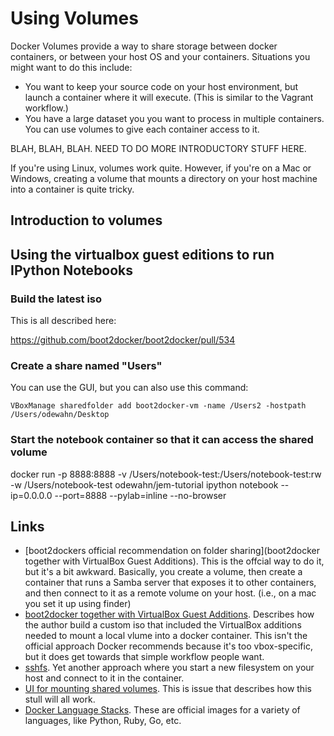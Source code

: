 # Using Volumes

Docker Volumes provide a way to share storage between docker containers, or between your host OS and your containers.  Situations you might want to do this include:

* You want to keep your source code on your host environment, but launch a container where it will execute.  (This is similar to the Vagrant workflow.)
* You have a large dataset you you want to process in multiple containers.  You can use volumes to give each container access to it. 

BLAH, BLAH, BLAH.  NEED TO DO MORE INTRODUCTORY STUFF HERE.


If you're using Linux, volumes work quite.  However, if you're on a Mac or Windows, creating a volume that mounts a directory on your host machine into a container is quite tricky.  

## Introduction to volumes


## Using the virtualbox guest editions to run IPython Notebooks


### Build the latest iso

This is all described here:

https://github.com/boot2docker/boot2docker/pull/534


### Create a share named "Users"

You can use the GUI, but you can also use this command:

```
VBoxManage sharedfolder add boot2docker-vm -name /Users2 -hostpath /Users/odewahn/Desktop
```


### Start the notebook container so that it can access the shared volume

docker run -p 8888:8888 -v /Users/notebook-test:/Users/notebook-test:rw -w /Users/notebook-test odewahn/jem-tutorial ipython notebook --ip=0.0.0.0 --port=8888 --pylab=inline --no-browser

## Links

* [boot2dockers official recommendation on folder sharing](boot2docker together with VirtualBox Guest Additions).  This is the offcial way to do it, but it's a bit awkward.  Basically, you create a volume, then create a container that runs a Samba server that exposes it to other containers, and then connect to it as a remote volume on your host.  (i.e., on a mac you set it up using finder)
* [boot2docker together with VirtualBox Guest Additions](https://medium.com/boot2docker-lightweight-linux-for-docker/boot2docker-together-with-virtualbox-guest-additions-da1e3ab2465c).  Describes how the author build a custom iso that included the VirtualBox additions needed to mount a local vlume into a docker container.  This isn't the official approach Docker recommends because it's too vbox-specific, but it does get towards that simple workflow people want.
* [sshfs](https://gist.github.com/codeinthehole/7ea69f8a21c67cc07293).  Yet another approach where you start a new filesystem on your host and connect to it in the container.  
* [UI for mounting shared volumes](https://github.com/boot2docker/boot2docker-cli/pull/258). This is issue that describes how this stull will all work.
* [Docker Language Stacks](https://blog.docker.com/2014/09/docker-hub-official-repos-announcing-language-stacks/).  These are official images for a variety of languages, like Python, Ruby, Go, etc.
